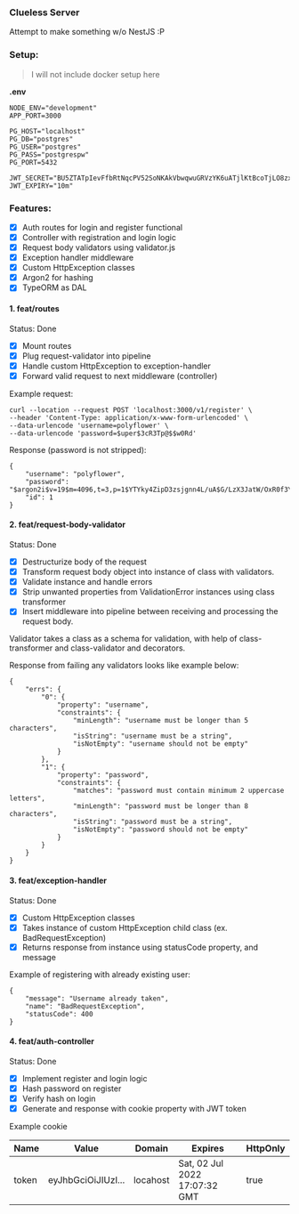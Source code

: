 ### Clueless Server

Attempt to make something w/o NestJS :P

### Setup:

> I will not include docker setup here

**.env**

```
NODE_ENV="development"
APP_PORT=3000

PG_HOST="localhost"
PG_DB="postgres"
PG_USER="postgres"
PG_PASS="postgrespw"
PG_PORT=5432

JWT_SECRET="BU5ZTATpIevFfbRtNqcPV52SoNKAkVbwqwuGRVzYK6uATjlKtBcoTjLO8zxcYBr5UkVmtbXl6fAqRz5gHVbkxqWUOV18U7OH94pCILDE5jAg5Ooprz"
JWT_EXPIRY="10m"
```

### Features:

- [x] Auth routes for login and register functional
- [x] Controller with registration and login logic
- [x] Request body validators using validator.js
- [x] Exception handler middleware
- [x] Custom HttpException classes
- [x] Argon2 for hashing
- [x] TypeORM as DAL

#### 1. feat/routes

Status: Done

- [x] Mount routes
- [x] Plug request-validator into pipeline
- [x] Handle custom HttpException to exception-handler
- [x] Forward valid request to next middleware (controller)

Example request:

```
curl --location --request POST 'localhost:3000/v1/register' \
--header 'Content-Type: application/x-www-form-urlencoded' \
--data-urlencode 'username=polyflower' \
--data-urlencode 'password=$uper$3cR3Tp@$$w0Rd'
```

Response (password is not stripped):

```
{
    "username": "polyflower",
    "password": "$argon2i$v=19$m=4096,t=3,p=1$YTYky4ZipD3zsjgnn4L/uA$G/LzX3JatW/OxR0f3Y8aZ+MdeWZob9UzFExv1MfdEyM",
    "id": 1
}
```

#### 2. feat/request-body-validator

Status: Done

- [x] Destructurize body of the request
- [x] Transform request body object into instance of class with validators.
- [x] Validate instance and handle errors
- [x] Strip unwanted properties from ValidationError instances using class transformer
- [x] Insert middleware into pipeline between receiving and processing the request body.

Validator takes a class as a schema for validation, with help of class-transformer and class-validator and decorators.

Response from failing any validators looks like example below:

```
{
    "errs": {
        "0": {
            "property": "username",
            "constraints": {
                "minLength": "username must be longer than 5 characters",
                "isString": "username must be a string",
                "isNotEmpty": "username should not be empty"
            }
        },
        "1": {
            "property": "password",
            "constraints": {
                "matches": "password must contain minimum 2 uppercase letters",
                "minLength": "password must be longer than 8 characters",
                "isString": "password must be a string",
                "isNotEmpty": "password should not be empty"
            }
        }
    }
}
```

#### 3. feat/exception-handler

Status: Done

- [x] Custom HttpException classes
- [x] Takes instance of custom HttpException child class (ex. BadRequestException)
- [x] Returns response from instance using statusCode property, and message

Example of registering with already existing user:

```
{
    "message": "Username already taken",
    "name": "BadRequestException",
    "statusCode": 400
}
```

#### 4. feat/auth-controller

Status: Done

- [x] Implement register and login logic
- [x] Hash password on register
- [x] Verify hash on login
- [x] Generate and response with cookie property with JWT token

Example cookie

| Name  | Value              | Domain   | Expires                       | HttpOnly |
| ----- | ------------------ | -------- | ----------------------------- | -------- |
| token | eyJhbGciOiJIUzI... | locahost | Sat, 02 Jul 2022 17:07:32 GMT | true     |

